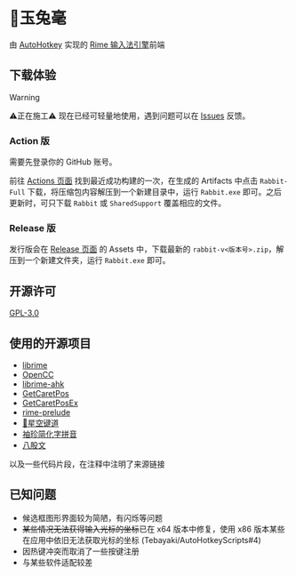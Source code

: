# 🐇️玉兔毫

由 [AutoHotkey](https://www.autohotkey.com/) 实现的 [Rime 输入法引擎](https://github.com/rime/librime)前端

## 下载体验

> [!WARNING]
> ⚠️正在施工⚠️
> 现在已经可轻量地使用，遇到问题可以在 [Issues](https://github.com/amorphobia/rime-jiandao/issues/new/choose) 反馈。

### Action 版

需要先登录你的 GitHub 账号。

前往 [Actions 页面](https://github.com/amorphobia/rabbit/actions) 找到最近成功构建的一次，在生成的 Artifacts 中点击 `Rabbit-Full` 下载，将压缩包内容解压到一个新建目录中，运行 `Rabbit.exe` 即可。之后更新时，可只下载 `Rabbit` 或 `SharedSupport` 覆盖相应的文件。

### Release 版

发行版会在 [Release 页面](https://github.com/amorphobia/rabbit/releases) 的 Assets 中，下载最新的 `rabbit-v<版本号>.zip`，解压到一个新建文件夹，运行 `Rabbit.exe` 即可。

## 开源许可

[GPL-3.0](LICENSE)

## 使用的开源项目

- [librime](https://github.com/rime/librime)
- [OpenCC](https://github.com/BYVoid/OpenCC)
- [librime-ahk](https://github.com/amorphobia/librime-ahk)
- [GetCaretPos](https://github.com/Descolada/AHK-v2-libraries)
- [GetCaretPosEx](https://github.com/Tebayaki/AutoHotkeyScripts/tree/main/lib/GetCaretPosEx)
- [rime-prelude](https://github.com/rime/rime-prelude)
- [🌟️星空键道](https://github.com/amorphobia/rime-jiandao)
- [袖珍简化字拼音](https://github.com/rime/rime-pinyin-simp)
- [八股文](https://github.com/rime/rime-essay)

以及一些代码片段，在注释中注明了来源链接

## 已知问题

- 候选框图形界面较为简陋，有闪烁等问题
- ~~某些情况无法获得输入光标的坐标~~已在 x64 版本中修复，使用 x86 版本某些在应用中依旧无法获取光标的坐标 (Tebayaki/AutoHotkeyScripts#4)
- 因热键冲突而取消了一些按键注册
- 与某些软件适配较差
